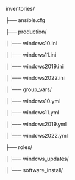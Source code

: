 inventories/

├── ansible.cfg  

├── production/

│   ├── windows10.ini 

│   ├── windows11.ini

│   ├── windows2019.ini

│   ├── windows2022.ini

│   └── group_vars/

│       ├── windows10.yml

│       ├── windows11.yml

│       ├── windows2019.yml

│       └── windows2022.yml

├── roles/

│   ├── windows_updates/

│   └── software_install/
